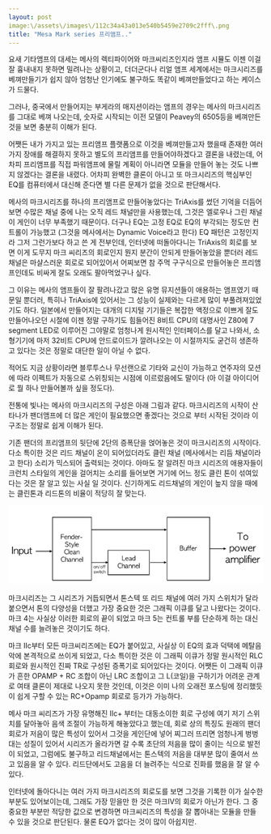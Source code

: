 ```yaml
---
layout: post
image:\/assets\/images\/112c34a43a013e540b5459e2709c2fff\.png
title: "Mesa Mark series 프리앰프.."
---
```



요새 기타앰프의 대세는 메사의 렉티파이어와 마크씨리즈인지라 앰프 시뮬도 이젠 이걸 잘 흉내내지 못하면 밀려나는 상황이고, 더더군다나 리얼 앰프 세계에서는 마크시리즈를 베껴만들기가 쉽지 않아 엄청난 인기에도 불구하도 똑같이 베껴만들었다고 하는 케이스가 드물다.




그러나, 중국에서 만들어지는 부게라의 매지션이라는 앰프의 경우는 메사의 마크시리즈를 그대로 베껴 나오는데, 숫자로 시작되는 이전 모델이 Peavey의 6505등을 베껴만든 것을 보면 충분히 이해가 된다.




어쨋든 내가 가지고 있는 프리앰프 플랫폼으로 이것을 베껴만들고자 했을때 존재한 여러 가지 장애를 해결하지 못하고 별도의 프리앰프를 만들어야하겠다고 결론을 내렸는데, 어차피 프리앰프를 직접 파워앰프에 물릴 계획이 아니라면 모듈을 만들어 놓는 것도 나쁘지 않겠다는 결론을 내렸다. 어차피 완벽한 클론이 아니고 또 마크시리즈의 핵심부인 EQ를 컴퓨터에서 대신해 준다면 별 다른 문제가 없을 것으로 판단해서다.




메사의 마크시리즈를 하나의 프리앰프로 만들어놓았다는 TriAxis를 썼던 기억을 더듬어보면 수많은 채널 중에 나는 오직 레드 채널만을 사용했는데, 그것은 엘로우나 그린 채널이 게인이 너무 부족했기 때문이다. 더구나 EQ는 고정 EQ로 EQ의 부각되는 정도만 컨트롤이 가능했고 (그것을 메사에서는 Dynamic Voice라고 한다) EQ 패턴은 고정인지라 그저 그런가보다 하고 쓴 게 전부인데, 인터넷에 떠돌아다니는 TriAxis의 회로를 보면 이게 도무지 마크 씨리즈의 회로인지 뭔지 분간이 안되게 만들어놓았을 뿐더러 레드채널은 마샬스러운 회로로 되어있어서 어찌보면 참 주먹 구구식으로 만들어놓은 프리앰프인데도 비싸게 잘도 오래도 팔아먹었구나 싶다.




그 이유는 메사의 앰프들이 잘 팔려나갔고 많은 유명 뮤지션들이 애용하는 앰프였기 때문일 뿐더러, 특히나 TriAxis에 있어서는 그 성능이 실제와는 다르게 많이 부풀려져있었기도 하다. 일본에서 만들어지는 대개의 디지털 기기들은 복잡한 액정으로 이쁘게 잘도 만들어나오던 시절에 이젠 정말 구하기도 힘들어진 8비트 CPU의 대명사인 Z80에 7 segment LED로 이루어진 그야말로 엄청나게 원시적인 인터페이스를 달고 나와서, 소형기기에 마저 32비트 CPU에 안드로이드가 깔려나오는 이 시절까지도 굳건히 생존하고 있다는 것은 정말로 대단한 일이 아닐 수 없다. 




적어도 지금 상황이라면 블루투스나 무선랜으로 기타와 교신이 가능하고 연주자의 모션에 따라 이펙트가 자동으로 스위칭되는 시점에 이르렀음에도 말이다 (아 이걸 아이디어로 뭘 하나 만들어볼까 싶을 정도다).




전통에 빛나는 메사의 마크시리즈의 구성은 아래 그림과 같다. 마크시리즈의 시작이 산타나가 팬더앰프에 더 많은 게인이 필요했으면 좋겠다는 것으로 부터 시작된 것이라 이 구조는 정말로 쉽게 이해가 된다.




기존 팬더의 프리앰프의 뒷단에 2단의 증폭단을 얹어놓은 것이 마크시리즈의 시작이다. 다소 특이한 것은 리드 채널이 온이 되어있더라도 클린 채널 (메사에서는 리듬 채널이라고 한다) 소리가 믹스되어 출력되는 것이다. 아마도 잘 알려진 마크 시리즈의 애용자들이 크런치 스타일의 게인을 걸어치는 소리를 들어보면 거기에 어느 정도 클린 톤이 섞여있다는 것은 잘 알고 있는 사실 일 것이다. 신기하게도 리드채널의 게인이 높지 않을 때에는 클린톤과 리드톤의 비율이 적당히 잘 맞는다.



![image](/assets/images/112c34a43a013e540b5459e2709c2fff.png)




마크시리즈는 그 시리즈가 거듭되면서 톤스텍 또 리드 채널에 여러 가지 스위치가 달라붙으면서 톤의 다양성을 더했고 가장 중요한 것은 그래픽 이큐를 달고 나왔다는 것이다. 마크 4는 사실상 이러한 회로의 끝이 되었고 마크 5는 컨트롤 부를 단순하게 하는 대신 채널 수를 늘려놓은 것이기도 하다.




마크 IIc부터 모든 마크씨리즈에는 EQ가 붙어있고, 사실상 이 EQ의 효과 덕택에 메탈음악에 본격적으로 쓰이게 되었고, 다소 특이한 것은 이 그래픽 이큐가 정말 원시적인 RLC 회로와 원시적인 진짜 TR로 구성된 증폭기로 되어있다는 것이다. 어쨋든 이 그래픽 이큐가 흔한 OPAMP + RC 조합이 아닌 LRC 조합이고 그 L(코일)을 구하기가 어려운 관계로 여태 클론이 제대로 나오지 못한 것인데, 이것은 이미 나의 오래전 포스팅에 정리했듯이 쉽게 구할 수 있는 RC+Opamp 회로로 등가가 가능하다.




메사 마크 씨리즈가 가장 유명해진 IIc+ 부터는 대동소이한 회로 구성에 여기 저기 스위치를 달아놓아 음색 조절이 가능하게 해놓았다고 했는데, 회로 상의 특징도 원래의 팬더 회로가 저음이 많은 특성이 있어서 그것을 게인단에 넣어 찌그러 뜨리면 엄청나게 벙벙대는 성질이 있어서 시리즈가 올라가면 갈 수록 초단의 저음을 많이 줄이는 식으로 발전이 되었고, 그럼에도 불구하고 리드채널에서는 톤스텍의 저음을 대부분 많이 줄여서 쓰고 있음을 알 수 있다. 리드단에서도 고음을 더 늘려주는 식으로 진화를 했음을 잘 알 수 있다.




인터넷에 돌아다니는 여러 가지 마크시리즈의 회로도를 보면 그것을 기록한 이가 실수한 부분도 있어보이는데, 그래도 가장 믿을만 한 것은 마크IV의 회로가 아닌가 한다. 그 중 중요한 부분만 적당한 값으로 변경하면 마크씨리즈의 특성을 잘 뽑아내는 모듈을 만들 수 있을 것으로 판단된다. 물론 EQ가 없다는 것이 많이 아쉽지만.





